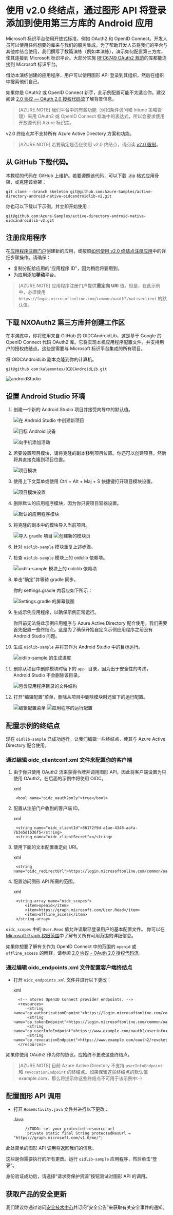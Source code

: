 <properties
    pageTitle="Azure Active Directory v2.0 Android 应用 | Azure"
    description="如何生成一个使用 Microsoft 个人帐户和工作或学校帐户让用户登录并通过第三方库调用图形 API 的 Android 应用。"
    services="active-directory"
    documentationcenter=""
    author="xerners"
    manager="mbaldwin"
    editor="" />
<tags
    ms.assetid="16294c07-f27d-45c9-833f-7dbb12083794"
    ms.service="active-directory"
    ms.workload="identity"
    ms.tgt_pltfrm="na"
    ms.devlang="na"
    ms.topic="article"
    ms.date="01/07/2017"
    wacn.date="02/13/2017"
    ms.author="brandwe" />  


# 使用 v2.0 终结点，通过图形 API 将登录添加到使用第三方库的 Android 应用
Microsoft 标识平台使用开放式标准，例如 OAuth2 和 OpenID Connect。开发人员可以使用任何想要的库来与我们的服务集成。为了帮助开发人员将我们的平台与其他库结合使用，我们撰写了数篇演练（例如本演练），演示如何配置第三方库，使其连接到 Microsoft 标识平台。大部分实施 [RFC6749 OAuth2 规范](https://tools.ietf.org/html/rfc6749)的库都能连接到 Microsoft 标识平台。

借助本演练创建的应用程序，用户可以使用图形 API 登录到其组织，然后在组织中搜索他们自己。

如果你是 OAuth2 或 OpenID Connect 新手，此示例配置可能不太适合你。建议阅读 [2\.0 协议 — OAuth 2.0 授权代码流](/documentation/articles/active-directory-v2-protocols-oauth-code/)了解背景信息。

> [AZURE.NOTE]
我们平台中的有些功能（例如条件访问和 Intune 策略管理）采用 OAuth2 或 OpenID Connect 标准中的表达式，所以会要求使用开放源代码 Azure 标识库。
> 
> 

v2.0 终结点并不支持所有 Azure Active Directory 方案和功能。

> [AZURE.NOTE]
若要确定是否应使用 v2.0 终结点，请阅读 [v2.0 限制](/documentation/articles/active-directory-v2-limitations/)。
> 
> 

## 从 GitHub 下载代码。
本教程的代码在 GitHub 上维护。若要遵照该代码，可以下载 .zip 格式应用骨架，或克隆该骨架：


	git clone --branch skeleton git@github.com:Azure-Samples/active-directory-android-native-oidcandroidlib-v2.git


你也可以下载以下示例，并立即开始使用：


	git@github.com:Azure-Samples/active-directory-android-native-oidcandroidlib-v2.git


## 注册应用程序
在[应用程序注册门户](https://apps.dev.microsoft.com)创建新的应用，或按照[如何使用 v2.0 终结点注册应用](/documentation/articles/active-directory-v2-app-registration/)中的详细步骤操作。请确保：

- 复制分配给应用的“应用程序 ID”，因为稍后将要用到。
- 为应用添加**移动**平台。

> [AZURE.NOTE]
应用程序注册门户提供**重定向 URI** 值。但是，在此示例中，必须使用 `https://login.microsoftonline.com/common/oauth2/nativeclient` 的默认值。


## 下载 NXOAuth2 第三方库并创建工作区
在本演练中，你将使用来自 GitHub 的 OIDCAndroidLib，这是基于 Google 的 OpenID Connect 代码 OAuth2 库。它将实现本机应用程序配置文件，并支持用户的授权终结点。这些是需要与 Microsoft 标识平台集成的所有项目。

将 OIDCAndroidLib 副本克隆到你的计算机。


	git@github.com:kalemontes/OIDCAndroidLib.git


![androidStudio](./media/active-directory-android-native-oidcandroidlib-v2/emotes-url.png)  


## 设置 Android Studio 环境

1. 创建一个新的 Android Studio 项目并接受向导中的默认值。

	![在 Android Studio 中创建新项目](./media/active-directory-android-native-oidcandroidlib-v2/SetUpSample1.PNG)

	![目标 Android 设备](./media/active-directory-android-native-oidcandroidlib-v2/SetUpSample2.PNG)

	![向手机添加活动](./media/active-directory-android-native-oidcandroidlib-v2/SetUpSample3.PNG)  


2. 若要设置项目模块，请将克隆的副本移到项目位置。你还可以创建项目，然后将其直接克隆到项目位置。

	![项目模块](./media/active-directory-android-native-oidcandroidlib-v2/SetUpSample4_1.PNG)  


3. 使用上下文菜单或使用 Ctrl + Alt + Maj + S 快捷键打开项目模块设置。

	![项目模块设置](./media/active-directory-android-native-oidcandroidlib-v2/SetUpSample4.PNG)  


4. 删除默认的应用程序模块，因为你只要项目容器设置。

	![默认的应用程序模块](./media/active-directory-android-native-oidcandroidlib-v2/SetUpSample5.PNG)

5. 将克隆的副本中的模块导入当前项目。

	![导入 gradle 项目](./media/active-directory-android-native-oidcandroidlib-v2/SetUpSample6.PNG) 
	![创建新的模块页](./media/active-directory-android-native-oidcandroidlib-v2/SetUpSample7.PNG)

6. 针对 `oidlib-sample` 模块重复上述步骤。

7. 检查 `oidlib-sample` 模块上的 oidclib 依赖项。

	![oidlib-sample 模块上的 oidclib 依赖项](./media/active-directory-android-native-oidcandroidlib-v2/SetUpSample8.PNG)  


8. 单击“确定”并等待 gradle 同步。

	你的 settings.gradle 内容应如下所示：

	![Settings.gradle 的屏幕截图](./media/active-directory-android-native-oidcandroidlib-v2/SetUpSample8_1.PNG)  


9. 生成示例应用程序，以确保示例正常运行。

	你目前无法将此示例应用程序与 Azure Active Directory 配合使用。我们需要首先配置一些终结点。这是为了确保开始自定义示例应用程序之前没有 Android Studio 问题。

10. 生成 `oidlib-sample` 并将其作为 Android Studio 中的目标运行。

	![oidlib-sample 的生成进度](./media/active-directory-android-native-oidcandroidlib-v2/SetUpSample9.png)  


11. 删除从项目中删除模块时留下的 `app ` 目录，因为出于安全性的考虑，Android Studio 不会删除该目录。

	![包含应用程序目录的文件结构](./media/active-directory-android-native-oidcandroidlib-v2/SetUpSample12.PNG)  


12. 打开“编辑配置”菜单，删除从项目中删除模块时还留下的运行配置。

	![编辑配置菜单](./media/active-directory-android-native-oidcandroidlib-v2/SetUpSample10.PNG) 
	![应用程序的运行配置](./media/active-directory-android-native-oidcandroidlib-v2/SetUpSample11.PNG)

## 配置示例的终结点
现在 `oidlib-sample` 已成功运行，让我们编辑一些终结点，使其与 Azure Active Directory 配合使用。

### 通过编辑 oidc\_clientconf.xml 文件来配置你的客户端
1. 由于你只使用 OAuth2 流来获得令牌并调用图形 API，因此将客户端设置为只使用 OAuth2。在后面的示例中将使用 OIDC。

	xml

	    <bool name="oidc_oauth2only">true</bool>
	

2. 配置从注册门户收到的客户端 ID。

	xml

	    <string name="oidc_clientId">86172f9d-a1ae-4348-aafa-7b3e5d1b36f5</string>
	    <string name="oidc_clientSecret"></string>
	

3. 使用下面的文本配置重定向 URI。

	xml

	    <string name="oidc_redirectUrl">https://login.microsoftonline.com/common/oauth2/nativeclient</string>
	

4. 配置访问图形 API 所需的范围。

	xml

	    <string-array name="oidc_scopes">
	        <item>openid</item>
	        <item>https://graph.microsoft.com/User.Read</item>
	        <item>offline_access</item>
	    </string-array>
	

`oidc_scopes` 中的 `User.Read` 值允许读取已登录用户的基本配置文件。
你可以在 [Microsoft Graph 权限范围](https://graph.microsoft.io/docs/authorization/permission_scopes)中了解有关所有可用范围的详细信息。

如果你想要了解有关作为 OpenID Connect 中的范围的 `openid` 或 `offline_access` 的解释，请参阅 [2\.0 协议 - OAuth 2.0 授权代码流](/documentation/articles/active-directory-v2-protocols-oauth-code/)。

### 通过编辑 oidc\_endpoints.xml 文件配置客户端终结点

- 打开 `oidc_endpoints.xml` 文件并进行以下更改：

	xml

		<!-- Stores OpenID Connect provider endpoints. -->
		<resources>
		    <string name="op_authorizationEnpoint">https://login.microsoftonline.com/common/oauth2/v2.0/authorize</string>
		    <string name="op_tokenEndpoint">https://login.microsoftonline.com/common/oauth2/v2.0/token</string>
		    <string name="op_userInfoEndpoint">https://www.example.com/oauth2/userinfo</string>
		    <string name="op_revocationEndpoint">https://www.example.com/oauth2/revoketoken</string>
		</resources>
	

如果你使用 OAuth2 作为你的协议，应始终不更改这些终结点。

> [AZURE.NOTE]
目前 Azure Active Directory 不支持 `userInfoEndpoint` 和 `revocationEndpoint` 的终结点。如果保留这些终结点的默认值 example.com，那么将提示你这些终结点不可用于该示例中:-)
> 
> 

## 配置图形 API 调用

- 打开 `HomeActivity.java` 文件并进行以下更改：

	Java

		   //TODO: set your protected resource url
		    private static final String protectedResUrl = "https://graph.microsoft.com/v1.0/me/";
	

此处简单的图形 API 调用将返回我们的信息。

这些是你需要执行的所有更改。运行 `oidlib-sample` 应用程序，然后单击“登录”。

身份验证成功后，请选择“请求受保护资源”按钮测试对图形 API 的调用。

## 获取产品的安全更新
我们建议你通过访问[安全技术中心](https://technet.microsoft.com/security/dd252948)并订阅“安全公告”来获取有关安全事件的通知。

<!---HONumber=Mooncake_0206_2017-->
<!--Update_Description: wording update-->